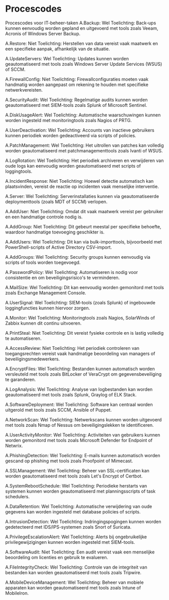# Procescodes
Procescodes voor IT-beheer-taken
A.Backup: Wel
Toelichting: Back-ups kunnen eenvoudig worden gepland en uitgevoerd met tools zoals Veeam, Acronis of Windows Server Backup.

A.Restore: Niet
Toelichting: Herstellen van data vereist vaak maatwerk en een specifieke aanpak, afhankelijk van de situatie.

A.UpdateServers: Wel
Toelichting: Updates kunnen worden geautomatiseerd met tools zoals Windows Server Update Services (WSUS) of SCCM.

A.FirewallConfig: Niet
Toelichting: Firewallconfiguraties moeten vaak handmatig worden aangepast om rekening te houden met specifieke netwerkvereisten.

A.SecurityAudit: Wel
Toelichting: Regelmatige audits kunnen worden geautomatiseerd met SIEM-tools zoals Splunk of Microsoft Sentinel.

A.DiskUsageAlert: Wel
Toelichting: Automatische waarschuwingen kunnen worden ingesteld met monitoringtools zoals Nagios of PRTG.

A.UserDeactivation: Wel
Toelichting: Accounts van inactieve gebruikers kunnen periodiek worden gedeactiveerd via scripts of policies.

A.PatchManagement: Wel
Toelichting: Het uitrollen van patches kan volledig worden geautomatiseerd met patchmanagementtools zoals Ivanti of WSUS.

A.LogRotation: Wel
Toelichting: Het periodiek archiveren en verwijderen van oude logs kan eenvoudig worden geautomatiseerd met scripts of loggingtools.

A.IncidentResponse: Niet
Toelichting: Hoewel detectie automatisch kan plaatsvinden, vereist de reactie op incidenten vaak menselijke interventie.

A.Server: Wel
Toelichting: Serverinstallaties kunnen via geautomatiseerde deploymenttools (zoals MDT of SCCM) verlopen.

A.AddUser: Niet
Toelichting: Omdat dit vaak maatwerk vereist per gebruiker en een handmatige controle nodig is.

A.AddGroup: Niet
Toelichting: Dit gebeurt meestal per specifieke behoefte, waardoor handmatige toevoeging geschikter is.

A.AddUsers: Wel
Toelichting: Dit kan via bulk-importtools, bijvoorbeeld met PowerShell-scripts of Active Directory CSV-import.

A.AddGroups: Wel
Toelichting: Security groups kunnen eenvoudig via scripts of tools worden toegevoegd.

A.PasswordPolicy: Wel
Toelichting: Automatiseren is nodig voor consistentie en om beveiligingsrisico's te verminderen.

A.MailSize: Wel
Toelichting: Dit kan eenvoudig worden gemonitord met tools zoals Exchange Management Console.

A.UserSignal: Wel
Toelichting: SIEM-tools (zoals Splunk) of ingebouwde loggingfuncties kunnen hiervoor zorgen.

A.Monitor: Wel
Toelichting: Monitoringtools zoals Nagios, SolarWinds of Zabbix kunnen dit continu uitvoeren.

A.PrintSteal: Niet
Toelichting: Dit vereist fysieke controle en is lastig volledig te automatiseren.

A.AccessReview: Niet
Toelichting: Het periodiek controleren van toegangsrechten vereist vaak handmatige beoordeling van managers of beveiligingsmedewerkers.

A.EncryptFiles: Wel
Toelichting: Bestanden kunnen automatisch worden versleuteld met tools zoals BitLocker of VeraCrypt om gegevensbeveiliging te garanderen.

A.LogAnalysis: Wel
Toelichting: Analyse van logbestanden kan worden geautomatiseerd met tools zoals Splunk, Graylog of ELK Stack.

A.SoftwareDeployment: Wel
Toelichting: Software kan centraal worden uitgerold met tools zoals SCCM, Ansible of Puppet.

A.NetworkScan: Wel
Toelichting: Netwerkscans kunnen worden uitgevoerd met tools zoals Nmap of Nessus om beveiligingslekken te identificeren.

A.UserActivityMonitor: Wel
Toelichting: Activiteiten van gebruikers kunnen worden gemonitord met tools zoals Microsoft Defender for Endpoint of Netwrix.

A.PhishingDetection: Wel
Toelichting: E-mails kunnen automatisch worden gescand op phishing met tools zoals Proofpoint of Mimecast.

A.SSLManagement: Wel
Toelichting: Beheer van SSL-certificaten kan worden geautomatiseerd met tools zoals Let's Encrypt of Certbot.

A.SystemRebootSchedule: Wel
Toelichting: Periodieke herstarts van systemen kunnen worden geautomatiseerd met planningsscripts of task schedulers.

A.DataRetention: Wel
Toelichting: Automatische verwijdering van oude gegevens kan worden ingesteld met database policies of scripts.

A.IntrusionDetection: Wel
Toelichting: Indringingspogingen kunnen worden gedetecteerd met IDS/IPS-systemen zoals Snort of Suricata.

A.PrivilegeEscalationAlert: Wel
Toelichting: Alerts bij ongebruikelijke privilegewijzigingen kunnen worden ingesteld met SIEM-tools.

A.SoftwareAudit: Niet
Toelichting: Een audit vereist vaak een menselijke beoordeling om licenties en gebruik te evalueren.

A.FileIntegrityCheck: Wel
Toelichting: Controle van de integriteit van bestanden kan worden geautomatiseerd met tools zoals Tripwire.

A.MobileDeviceManagement: Wel
Toelichting: Beheer van mobiele apparaten kan worden geautomatiseerd met tools zoals Intune of MobileIron.
